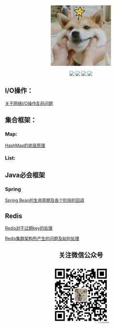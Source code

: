 <p align="center">
    <a href="https://github.com/JavaLiuTongXue/JavaCoding" target="_blank">
        <img src="docs/image/touxiang.png" width="200" height="200"/>
    </a>
</p>

<p align="center">
  <a href="#公众号"><img src="https://img.shields.io/badge/%E5%85%AC%E4%BC%97%E5%8F%B7-不会说话的刘同学-lightgrey.svg"></a>
  <a href="https://juejin.cn/user/3505706534177976"><img src="https://img.shields.io/badge/juejin-掘金-blue.svg"></a>
  <a href="https://blog.csdn.net/weixin_42379035?spm=1000.2115.3001.5343"><img src="https://img.shields.io/badge/csdn-CSDN-red.svg"></a>
  <a href="https://www.cnblogs.com/JavaLiuTongXue/"><img src="https://img.shields.io/badge/cnblogs-博客园-important.svg"></a>
</p>




## I/O操作：
   
   [关于网络I/O操作乱码问题](https://www.cnblogs.com/JavaLiuTongXue/articles/16839160.html)
	   
## 集合框架：
  ### Map:
   [HashMap的底层原理](https://mp.weixin.qq.com/s?__biz=Mzg2NjA3ODE4Ng==&mid=2247484176&idx=1&sn=6182b713a43487dd46b3c983c6dda1f5&chksm=ce511f95f9269683a6009232b0d5aa66aa01f49ab1a425798e39c5781bc4d9eda546866ed48f&token=479818814&lang=zh_CN#rd)
  ### List:
  
## Java必会框架
   ### Spring
   [Spring Bean的生命周期及各个阶段的回调](https://www.cnblogs.com/JavaLiuTongXue/articles/16887192.html)
## Redis
   [Redis对于过期key的处理](https://www.cnblogs.com/JavaLiuTongXue/articles/16929006.html)
  
   [Redis集群架构所产生的问题及如何处理](https://www.cnblogs.com/JavaLiuTongXue/articles/16969814.html)

 <div align="center"><a name="公众号"><h2>关注微信公众号</h2></a></div>

<div align="center"> 

  <img src="docs/image/0.jpeg" width="200" height="200"/>

</div>
